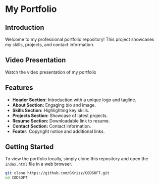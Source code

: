 # My Portfolio

## Introduction

Welcome to my professional portfolio repository! This project showcases my skills, projects, and contact information. 

<!-- ## Live Demo

You can view the live demo of my portfolio [here](#).  -->

## Video Presentation

Watch the video presentation of my portfolio

## Features

- **Header Section:** Introduction with a unique logo and tagline.
- **About Section:** Engaging bio and image.
- **Skills Section:** Highlighting key skills.
- **Projects Section:** Showcase of latest projects.
- **Resume Section:** Downloadable link to resume.
- **Contact Section:** Contact information.
- **Footer:** Copyright notice and additional links.

## Getting Started

To view the portfolio locally, simply clone this repository and open the `index.html` file in a web browser.

```bash
git clone https://github.com/GKrizz/CODSOFT.git
cd CODSOFT